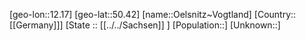 ﻿---
location: [50.42,12.17]
mapzoom: [7,12] 
mapmarker: city 
type: City
tags:
- geo/City


SpocWebEntityId: 35889
isDeleted: false
confidential: public

---
[geo-lon::12.17]
[geo-lat::50.42]
[name::Oelsnitz~Vogtland]
[Country::[[Germany]]]
[State :: [[../../Sachsen]] ]
[Population::]
[Unknown::]

